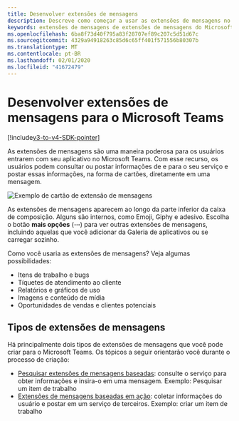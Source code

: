 ```yaml
---
title: Desenvolver extensões de mensagens
description: Descreve como começar a usar as extensões de mensagens no Microsoft Teams
keywords: extensões de mensagens de extensões de mensagens do Microsoft Teams
ms.openlocfilehash: 6ba8f73d40f795a83f28707ef89c207c5d51d67c
ms.sourcegitcommit: 4329a94918263c85d6c65ff401f571556b80307b
ms.translationtype: MT
ms.contentlocale: pt-BR
ms.lasthandoff: 02/01/2020
ms.locfileid: "41672479"
---
```

# <a name="develop-messaging-extensions-for-microsoft-teams"></a>Desenvolver extensões de mensagens para o Microsoft Teams

[!include[v3-to-v4-SDK-pointer](~/includes/v3-to-v4-pointer-me.md)]

As extensões de mensagens são uma maneira poderosa para os usuários entrarem com seu aplicativo no Microsoft Teams. Com esse recurso, os usuários podem consultar ou postar informações de e para o seu serviço e postar essas informações, na forma de cartões, diretamente em uma mensagem.

![Exemplo de cartão de extensão de mensagens](~/assets/images/compose-extensions/ceexample.png)

As extensões de mensagens aparecem ao longo da parte inferior da caixa de composição. Alguns são internos, como Emoji, Giphy e adesivo. Escolha o botão **mais opções** (**&#8943;**) para ver outras extensões de mensagens, incluindo aquelas que você adicionar da Galeria de aplicativos ou se carregar sozinho.

Como você usaria as extensões de mensagens? Veja algumas possibilidades:

* Itens de trabalho e bugs
* Tíquetes de atendimento ao cliente
* Relatórios e gráficos de uso
* Imagens e conteúdo de mídia
* Oportunidades de vendas e clientes potenciais

## <a name="types-of-messaging-extensions"></a>Tipos de extensões de mensagens

Há principalmente dois tipos de extensões de mensagens que você pode criar para o Microsoft Teams. Os tópicos a seguir orientarão você durante o processo de criação:

* [Pesquisar extensões de mensagens baseadas](~/resources/messaging-extension-v3/search-extensions.md): consulte o serviço para obter informações e insira-o em uma mensagem. Exemplo: Pesquisar um item de trabalho
* [Extensões de mensagens baseadas em ação](~/resources/messaging-extension-v3/create-extensions.md): coletar informações do usuário e postar em um serviço de terceiros. Exemplo: criar um item de trabalho
